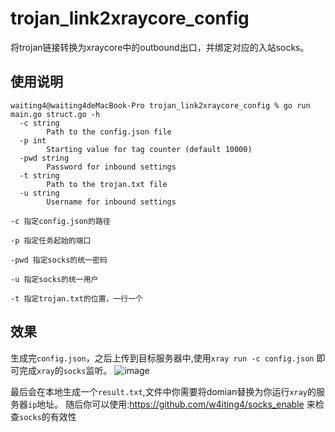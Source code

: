 # trojan_link2xraycore_config
将trojan链接转换为xraycore中的outbound出口，并绑定对应的入站socks。
## 使用说明
```
waiting4@waiting4deMacBook-Pro trojan_link2xraycore_config % go run main.go struct.go -h
  -c string
        Path to the config.json file
  -p int
        Starting value for tag counter (default 10000)
  -pwd string
        Password for inbound settings
  -t string
        Path to the trojan.txt file
  -u string
        Username for inbound settings
```
`-c 指定config.json的路径`

`-p 指定任务起始的端口`

`-pwd 指定socks的统一密码`

`-u 指定socks的统一用户` 

`-t 指定trojan.txt的位置，一行一个`
## 效果
生成完`config.json`，之后上传到目标服务器中,使用`xray run -c config.json` 即可完成`xray`的`socks`监听。
![image](https://github.com/w4iting4/trojan_link2xraycore_config/assets/41547947/a7a7f43d-e21b-4c8e-95cb-78e87de608fe)

最后会在本地生成一个`result.txt`,文件中你需要将domian替换为你运行`xray`的服务器`ip`地址。
随后你可以使用:https://github.com/w4iting4/socks_enable 来检查`socks`的有效性